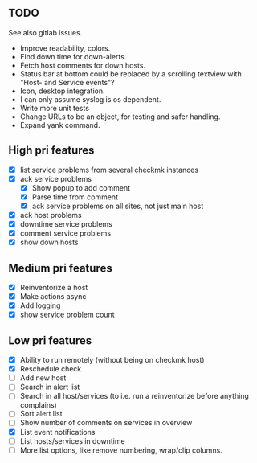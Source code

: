 TODO
----

See also gitlab issues.

* Improve readability, colors.
* Find down time for down-alerts.
* Fetch host comments for down hosts.
* Status bar at bottom could be replaced by a scrolling textview with "Host- and Service events"?
* Icon, desktop integration.
* I can only assume syslog is os dependent.
* Write more unit tests
* Change URLs to be an object, for testing and safer handling.
* Expand yank command.


High pri features
-----------------

* [x] list service problems from several checkmk instances
* [x] ack service problems
  * [x] Show popup to add comment
  * [x] Parse time from comment
  * [x] ack service problems on all sites, not just main host
* [x] ack host problems
* [x] downtime service problems
* [x] comment service problems
* [x] show down hosts

Medium pri features
----------------

* [x] Reinventorize a host
* [x] Make actions async
* [x] Add logging
* [x] show service problem count

Low pri features
----------------

* [x] Ability to run remotely (without being on checkmk host)
* [x] Reschedule check
* [ ] Add new host
* [ ] Search in alert list
* [ ] Search in all host/services (to i.e. run a reinventorize before anything complains)
* [ ] Sort alert list
* [ ] Show number of comments on services in overview
* [x] List event notifications
* [ ] List hosts/services in downtime
* [ ] More list options, like remove numbering, wrap/clip columns.
